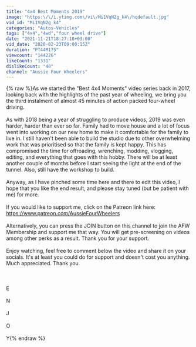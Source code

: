 ```yaml
---
title: "4x4 Best Moments 2019"
image: "https:\/\/i.ytimg.com\/vi\/Mi1VqN2g_k4\/hqdefault.jpg"
vid_id: "Mi1VqN2g_k4"
categories: "Autos-Vehicles"
tags: ["4x4","4wd","four wheel drive"]
date: "2021-11-21T18:27:18+03:00"
vid_date: "2020-02-23T09:00:15Z"
duration: "PT44M17S"
viewcount: "144226"
likeCount: "1331"
dislikeCount: "40"
channel: "Aussie Four Wheelers"
---
```

{% raw %}As we started the &quot;Best 4x4 Moments&quot; video series back in 2017, looking back with the highlights of the past year of wheeling, we bring you the third instalment of almost 45 minutes of action packed four-wheel driving.<br /><br />As with 2018 being a year of struggling to produce videos, 2019 was even harder, harder than ever so far. Family had to move house and a lot of focus went into working on our new home to make it comfortable for the family to live in. I still haven't been able to build the studio due to other overwhelming work that was prioritised so that the family is kept happy. This has compromised the time for offroading, wrenching, modding, vlogging, editing, and everything that goes with this hobby. There will be at least another couple of months before I start seeing the light at the end of the tunnel. Also, still have the workshop to build.<br /><br />Anyway, as I have pinched some time here and there to edit this video, I hope that you like the end result, and please stay tuned (but be patient with me) for more.<br /><br />If you would like to support me, click on the Patreon link here: <a rel="nofollow" target="blank" href="https://www.patreon.com/AussieFourWheelers">https://www.patreon.com/AussieFourWheelers</a><br /><br />Alternatively, you can press the JOIN button on this channel to join the AFW Membership and support me that way. You will get pre-screening on videos among other perks as a result. Thank you for your support.<br /><br />Enjoy watching, feel free to comment below the video and share it on your socials. It's at least you could do for support and doesn't cost you anything. Much appreciated. Thank you.<br /><br /><br /><br />E<br /><br />N<br /><br />J<br /><br />O<br /><br />Y{% endraw %}
